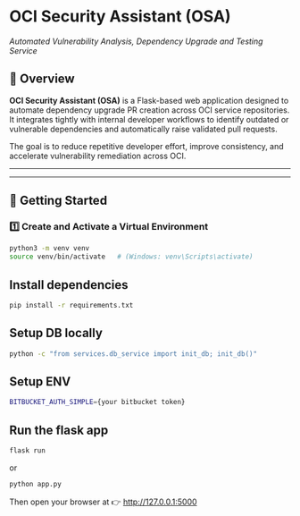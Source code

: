 # OCI Security Assistant (OSA)
_Automated Vulnerability Analysis, Dependency Upgrade and Testing Service_

## 📘 Overview
**OCI Security Assistant (OSA)** is a Flask-based web application designed to automate dependency upgrade PR creation across OCI service repositories.  
It integrates tightly with internal developer workflows to identify outdated or vulnerable dependencies and automatically raise validated pull requests.

The goal is to reduce repetitive developer effort, improve consistency, and accelerate vulnerability remediation across OCI.

---


---

## 🚀 Getting Started

### 1️⃣ Create and Activate a Virtual Environment
```bash
python3 -m venv venv
source venv/bin/activate   # (Windows: venv\Scripts\activate)
```

## Install dependencies
```bash
pip install -r requirements.txt
```

## Setup DB locally
```bash
python -c "from services.db_service import init_db; init_db()"
```

## Setup ENV
```bash
BITBUCKET_AUTH_SIMPLE={your bitbucket token}
```

## Run the flask app
```bash
flask run
```

or

```bash
python app.py
```

Then open your browser at 👉 http://127.0.0.1:5000